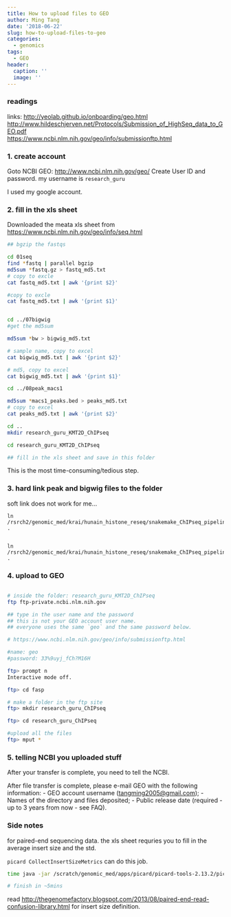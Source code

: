 ```yaml
---
title: How to upload files to GEO
author: Ming Tang
date: '2018-06-22'
slug: how-to-upload-files-to-geo
categories:
  - genomics
tags:
  - GEO
header:
  caption: ''
  image: ''
---
```


### readings 

links: 
http://yeolab.github.io/onboarding/geo.html  
http://www.hildeschjerven.net/Protocols/Submission_of_HighSeq_data_to_GEO.pdf  
https://www.ncbi.nlm.nih.gov/geo/info/submissionftp.html  


### 1. create account

Goto NCBI GEO: http://www.ncbi.nlm.nih.gov/geo/
Create User ID and password. my username is `research_guru`

I used my google account.

### 2. fill in the xls sheet 

Downloaded the meata xls sheet from https://www.ncbi.nlm.nih.gov/geo/info/seq.html  

```bash
## bgzip the fastqs

cd 01seq
find *fastq | parallel bgzip
md5sum *fastq.gz > fastq_md5.txt 
# copy to excle
cat fastq_md5.txt | awk '{print $2}'

#copy to excle
cat fastq_md5.txt | awk '{print $1}'


cd ../07bigwig
#get the md5sum

md5sum *bw > bigwig_md5.txt

# sample name, copy to excel
cat bigwig_md5.txt | awk '{print $2}'

# md5, copy to excel
cat bigwig_md5.txt | awk '{print $1}'

cd ../08peak_macs1

md5sum *macs1_peaks.bed > peaks_md5.txt
# copy to excel
cat peaks_md5.txt | awk '{print $2}'

cd ..
mkdir research_guru_KMT2D_ChIPseq

cd research_guru_KMT2D_ChIPseq

## fill in the xls sheet and save in this folder
```

This is the most time-consuming/tedious step.

### 3. hard link peak and bigwig files to the folder

soft link does not work for me...
```
ln  /rsrch2/genomic_med/krai/hunain_histone_reseq/snakemake_ChIPseq_pipeline_downsample/07bigwig/*bw .


ln /rsrch2/genomic_med/krai/hunain_histone_reseq/snakemake_ChIPseq_pipeline_downsample/08peak_macs1/*macs1_peaks.bed .
```

### 4. upload to GEO

```bash

# inside the folder: research_guru_KMT2D_ChIPseq
ftp ftp-private.ncbi.nlm.nih.gov

## type in the user name and the password
## this is not your GEO account user name.
## everyone uses the same `geo` and the same password below.

# https://www.ncbi.nlm.nih.gov/geo/info/submissionftp.html

#name: geo
#password: 33%9uyj_fCh?M16H

ftp> prompt n
Interactive mode off.

ftp> cd fasp

# make a folder in the ftp site
ftp> mkdir research_guru_ChIPseq

ftp> cd research_guru_ChIPseq

#upload all the files
ftp> mput *
```

### 5. telling NCBI you uploaded stuff
After your transfer is complete, you need to tell the NCBI.

After file transfer is complete, please e-mail GEO with the following information: - GEO account username (tangming2005@gmail.com); - Names of the directory and files deposited; - Public release date (required - up to 3 years from now - see FAQ).

### Side notes
for paired-end sequencing data. the xls sheet requries you to fill in the average insert size and the std.

`picard CollectInsertSizeMetrics` can do this job. 

```bash
time java -jar /scratch/genomic_med/apps/picard/picard-tools-2.13.2/picard.jar CollectInsertSizeMetrics I=4-Mll4-RasG12D-1646-2-cd45_S40_L006.sorted.bam  H=4-Mll4-RasG12D-1646-2-cd45_S40_L006_insert.pdf  O=4-Mll4-RasG12D-1646-2-cd45_S40_L006_insert.txt

# finish in ~5mins
```

read http://thegenomefactory.blogspot.com/2013/08/paired-end-read-confusion-library.html for insert size definition.